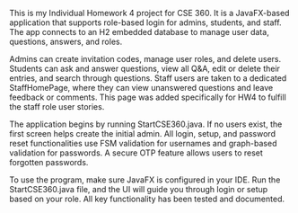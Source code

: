 This is my Individual Homework 4 project for CSE 360. It is a JavaFX-based application that supports role-based login for admins, students, and staff. The app connects to an H2 embedded database to manage user data, questions, answers, and roles.

Admins can create invitation codes, manage user roles, and delete users. Students can ask and answer questions, view all Q&A, edit or delete their entries, and search through questions. Staff users are taken to a dedicated StaffHomePage, where they can view unanswered questions and leave feedback or comments. This page was added specifically for HW4 to fulfill the staff role user stories.

The application begins by running StartCSE360.java. If no users exist, the first screen helps create the initial admin. All login, setup, and password reset functionalities use FSM validation for usernames and graph-based validation for passwords. A secure OTP feature allows users to reset forgotten passwords.

To use the program, make sure JavaFX is configured in your IDE. Run the StartCSE360.java file, and the UI will guide you through login or setup based on your role. All key functionality has been tested and documented.
